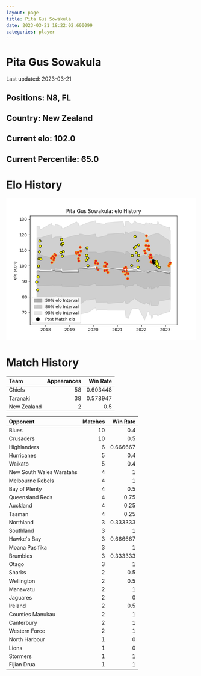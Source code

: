 ```yaml
---  
layout: page  
title: Pita Gus Sowakula  
date: 2023-03-21 18:22:02.600099  
categories: player  
---
```

# Pita Gus Sowakula


Last updated: 2023-03-21
## Positions: N8, FL

## Country: New Zealand

## Current elo: 102.0

## Current Percentile: 65.0

# Elo History


![elo history](history_PitaGusSowakula.png)
# Match History


| Team        |   Appearances |   Win Rate |
|:------------|--------------:|-----------:|
| Chiefs      |            58 |   0.603448 |
| Taranaki    |            38 |   0.578947 |
| New Zealand |             2 |   0.5      |

| Opponent                 |   Matches |   Win Rate |
|:-------------------------|----------:|-----------:|
| Blues                    |        10 |   0.4      |
| Crusaders                |        10 |   0.5      |
| Highlanders              |         6 |   0.666667 |
| Hurricanes               |         5 |   0.4      |
| Waikato                  |         5 |   0.4      |
| New South Wales Waratahs |         4 |   1        |
| Melbourne Rebels         |         4 |   1        |
| Bay of Plenty            |         4 |   0.5      |
| Queensland Reds          |         4 |   0.75     |
| Auckland                 |         4 |   0.25     |
| Tasman                   |         4 |   0.25     |
| Northland                |         3 |   0.333333 |
| Southland                |         3 |   1        |
| Hawke's Bay              |         3 |   0.666667 |
| Moana Pasifika           |         3 |   1        |
| Brumbies                 |         3 |   0.333333 |
| Otago                    |         3 |   1        |
| Sharks                   |         2 |   0.5      |
| Wellington               |         2 |   0.5      |
| Manawatu                 |         2 |   1        |
| Jaguares                 |         2 |   0        |
| Ireland                  |         2 |   0.5      |
| Counties Manukau         |         2 |   1        |
| Canterbury               |         2 |   1        |
| Western Force            |         2 |   1        |
| North Harbour            |         1 |   0        |
| Lions                    |         1 |   0        |
| Stormers                 |         1 |   1        |
| Fijian Drua              |         1 |   1        |